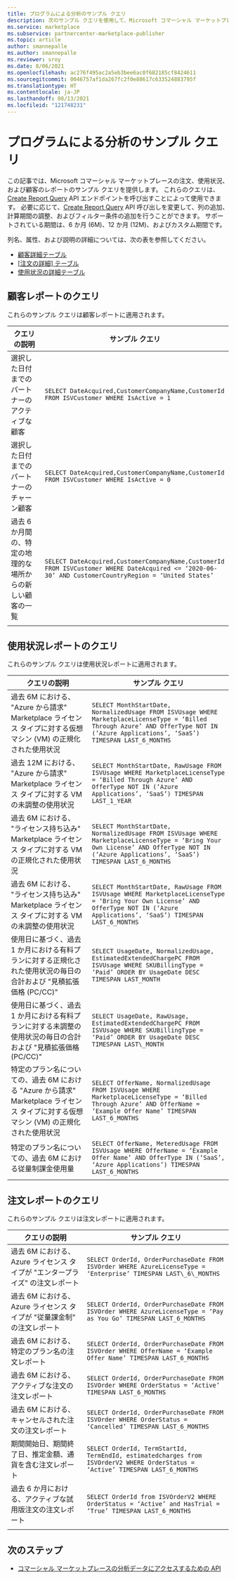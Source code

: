 ```yaml
---
title: プログラムによる分析のサンプル クエリ
description: 次のサンプル クエリを使用して、Microsoft コマーシャル マーケットプレースの分析データにプログラムによってアクセスします。
ms.service: marketplace
ms.subservice: partnercenter-marketplace-publisher
ms.topic: article
author: smannepalle
ms.author: smannepalle
ms.reviewer: sroy
ms.date: 8/06/2021
ms.openlocfilehash: ac276f495ac2a5eb3bee6ac0f682185cf8424611
ms.sourcegitcommit: 0046757af1da267fc2f0e88617c633524883795f
ms.translationtype: HT
ms.contentlocale: ja-JP
ms.lasthandoff: 08/13/2021
ms.locfileid: "121748231"
---
```

# <a name="sample-queries-for-programmatic-analytics"></a>プログラムによる分析のサンプル クエリ

この記事では、Microsoft コマーシャル マーケットプレースの注文、使用状況、および顧客のレポートのサンプル クエリを提供します。 これらのクエリは、[Create Report Query](analytics-programmatic-access.md#create-report-query-api) API エンドポイントを呼び出すことによって使用できます。 必要に応じて、[Create Report Query](analytics-programmatic-access.md#create-report-query-api) API 呼び出しを変更して、列の追加、計算期間の調整、およびフィルター条件の追加を行うことができます。 サポートされている期間は、6 か月 (6M)、12 か月 (12M)、およびカスタム期間です。

列名、属性、および説明の詳細については、次の表を参照してください。

- [顧客詳細テーブル](customer-dashboard.md#customer-details-table)
- [[注文の詳細] テーブル](orders-dashboard.md#orders-details-table)
- [使用状況の詳細テーブル](usage-dashboard.md#usage-details-table)

## <a name="customers-report-queries"></a>顧客レポートのクエリ

これらのサンプル クエリは顧客レポートに適用されます。

| **クエリの説明** | **サンプル クエリ** |
| --- | --- |
| 選択した日付までのパートナーのアクティブな顧客 | `SELECT DateAcquired,CustomerCompanyName,CustomerId FROM ISVCustomer WHERE IsActive = 1` |
| 選択した日付までのパートナーのチャーン顧客 | `SELECT DateAcquired,CustomerCompanyName,CustomerId FROM ISVCustomer WHERE IsActive = 0` |
| 過去 6 か月間の、特定の地理的な場所からの新しい顧客の一覧 | `SELECT DateAcquired,CustomerCompanyName,CustomerId FROM ISVCustomer WHERE DateAcquired <= ‘2020-06-30’ AND CustomerCountryRegion = ‘United States’` |
|||

## <a name="usage-report-queries"></a>使用状況レポートのクエリ

これらのサンプル クエリは使用状況レポートに適用されます。

| **クエリの説明** | **サンプル クエリ** |
| --- | --- |
| 過去 6M における、 "Azure から請求" Marketplace ライセンス タイプに対する仮想マシン (VM) の正規化された使用状況 | `SELECT MonthStartDate, NormalizedUsage FROM ISVUsage WHERE MarketplaceLicenseType = ‘Billed Through Azure’ AND OfferType NOT IN (‘Azure Applications’, ‘SaaS’) TIMESPAN LAST_6_MONTHS` |
| 過去 12M における、 "Azure から請求" Marketplace ライセンス タイプに対する VM の未調整の使用状況 | `SELECT MonthStartDate, RawUsage FROM ISVUsage WHERE MarketplaceLicenseType = ‘Billed Through Azure’ AND OfferType NOT IN (‘Azure Applications’, ‘SaaS’) TIMESPAN LAST_1_YEAR` |
| 過去 6M における、 "ライセンス持ち込み" Marketplace ライセンス タイプに対する VM の正規化された使用状況 | `SELECT MonthStartDate, NormalizedUsage FROM ISVUsage WHERE MarketplaceLicenseType = ‘Bring Your Own License’ AND OfferType NOT IN (‘Azure Applications’, ‘SaaS’) TIMESPAN LAST_6_MONTHS` |
| 過去 6M における、 "ライセンス持ち込み" Marketplace ライセンス タイプに対する VM の未調整の使用状況 | `SELECT MonthStartDate, RawUsage FROM ISVUsage WHERE MarketplaceLicenseType = ‘Bring Your Own License’ AND OfferType NOT IN (‘Azure Applications’, ‘SaaS’) TIMESPAN LAST_6_MONTHS` |
| 使用日に基づく、過去 1 か月における有料プランに対する正規化された使用状況の毎日の合計および "見積拡張価格 (PC/CC)" | `SELECT UsageDate, NormalizedUsage, EstimatedExtendedChargePC FROM ISVUsage WHERE SKUBillingType = ‘Paid’ ORDER BY UsageDate DESC TIMESPAN LAST_MONTH` |
| 使用日に基づく、過去 1 か月における有料プランに対する未調整の使用状況の毎日の合計および "見積拡張価格 (PC/CC)" | `SELECT UsageDate, RawUsage, EstimatedExtendedChargePC FROM ISVUsage WHERE SKUBillingType = ‘Paid’ ORDER BY UsageDate DESC TIMESPAN LAST\_MONTH` |
| 特定のプラン名についての、過去 6M における "Azure から請求" Marketplace ライセンス タイプに対する仮想マシン (VM) の正規化された使用状況 | `SELECT OfferName, NormalizedUsage FROM ISVUsage WHERE MarketplaceLicenseType = ‘Billed Through Azure’ AND OfferName = ‘Example Offer Name’ TIMESPAN LAST_6_MONTHS` |
| 特定のプラン名についての、過去 6M における従量制課金使用量 | `SELECT OfferName, MeteredUsage FROM ISVUsage WHERE OfferName = ‘Example Offer Name’ AND OfferType IN (‘SaaS’, ‘Azure Applications’) TIMESPAN LAST_6_MONTHS` |
|||

## <a name="orders-report-queries"></a>注文レポートのクエリ

これらのサンプル クエリは注文レポートに適用されます。

| **クエリの説明** | **サンプル クエリ** |
| --- | --- |
| 過去 6M における、Azure ライセンス タイプが "エンタープライズ" の注文レポート | `SELECT OrderId, OrderPurchaseDate FROM ISVOrder WHERE AzureLicenseType = ‘Enterprise’ TIMESPAN LAST\_6\_MONTHS` |
| 過去 6M における、Azure ライセンス タイプが "従量課金制" の注文レポート | `SELECT OrderId, OrderPurchaseDate FROM ISVOrder WHERE AzureLicenseType = ‘Pay as You Go’ TIMESPAN LAST_6_MONTHS` |
| 過去 6M における、特定のプラン名の注文レポート | `SELECT OrderId, OrderPurchaseDate FROM ISVOrder WHERE OfferName = ‘Example Offer Name’ TIMESPAN LAST_6_MONTHS` |
| 過去 6M における、アクティブな注文の注文レポート | `SELECT OrderId, OrderPurchaseDate FROM ISVOrder WHERE OrderStatus = ‘Active’ TIMESPAN LAST_6_MONTHS` |
| 過去 6M における、キャンセルされた注文の注文レポート | `SELECT OrderId, OrderPurchaseDate FROM ISVOrder WHERE OrderStatus = ‘Cancelled’ TIMESPAN LAST_6_MONTHS` |
| 期間開始日、期間終了日、推定金額、通貨を含む注文レポート | `SELECT OrderId, TermStartId, TermEndId, estimatedcharges from ISVOrderV2 WHERE OrderStatus = ‘Active’ TIMESPAN LAST_6_MONTHS` |
| 過去 6 か月における、アクティブな試用版注文の注文レポート | `SELECT OrderId from ISVOrderV2 WHERE OrderStatus = ‘Active’ and HasTrial = ‘True’ TIMESPAN LAST_6_MONTHS` |
|||

## <a name="next-steps"></a>次のステップ

- [コマーシャル マーケットプレースの分析データにアクセスするための API](analytics-available-apis.md)
